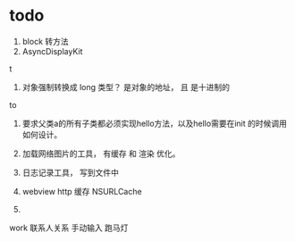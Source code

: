 # todo


1. block  转方法
2. AsyncDisplayKit




t
1.  对象强制转换成 long 类型？ 是对象的地址， 且 是十进制的


to
1. 要求父类a的所有子类都必须实现hello方法，以及hello需要在init 的时候调用 如何设计。
2. 加载网络图片的工具， 有缓存 和 渲染 优化。
3. 日志记录工具， 写到文件中


1. webview http 缓存 NSURLCache
2. 



work 
联系人关系 手动输入
跑马灯
